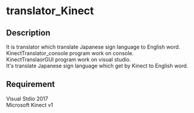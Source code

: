 # translator_Kinect
## Description  
It is translator which translate Japanese sign language to English word.  
KinectTranslator_console program work on console.  
KinectTranslaorGUI program work on visual studio.  
It's translate Japanese sign language which get by Kinect to English word.  

## Requirement  
Visual Stdio 2017   
Microsoft Kinect v1
